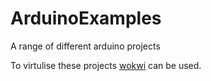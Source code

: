 # ArduinoExamples
A range of different arduino projects

To virtulise these projects [wokwi](https://wokwi.com/projects/new/arduino-uno) can be used.
